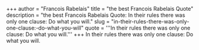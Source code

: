 +++
author = "Francois Rabelais"
title = "the best Francois Rabelais Quote"
description = "the best Francois Rabelais Quote: In their rules there was only one clause: Do what you will."
slug = "in-their-rules-there-was-only-one-clause:-do-what-you-will"
quote = '''In their rules there was only one clause: Do what you will.'''
+++
In their rules there was only one clause: Do what you will.
